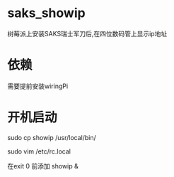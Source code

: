 # saks_showip
树莓派上安装SAKS瑞士军刀后,在四位数码管上显示ip地址
# 依赖
需要提前安装wiringPi
# 开机启动
sudo cp showip /usr/local/bin/

sudo vim /etc/rc.local

在exit 0 前添加 
showip &
